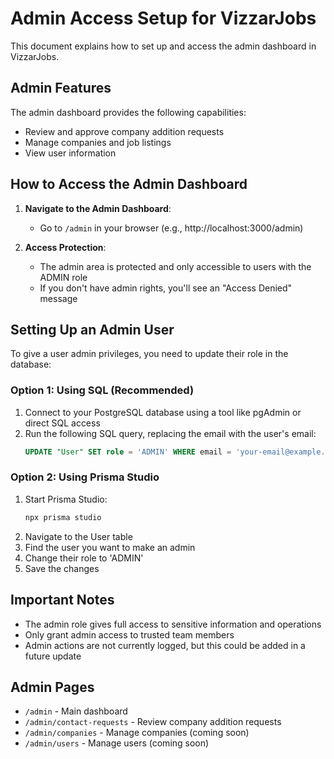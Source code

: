 # Admin Access Setup for VizzarJobs

This document explains how to set up and access the admin dashboard in VizzarJobs.

## Admin Features

The admin dashboard provides the following capabilities:
- Review and approve company addition requests
- Manage companies and job listings
- View user information

## How to Access the Admin Dashboard

1. **Navigate to the Admin Dashboard**:
   - Go to `/admin` in your browser (e.g., http://localhost:3000/admin)

2. **Access Protection**:
   - The admin area is protected and only accessible to users with the ADMIN role
   - If you don't have admin rights, you'll see an "Access Denied" message

## Setting Up an Admin User

To give a user admin privileges, you need to update their role in the database:

### Option 1: Using SQL (Recommended)

1. Connect to your PostgreSQL database using a tool like pgAdmin or direct SQL access
2. Run the following SQL query, replacing the email with the user's email:
   ```sql
   UPDATE "User" SET role = 'ADMIN' WHERE email = 'your-email@example.com';
   ```

### Option 2: Using Prisma Studio

1. Start Prisma Studio:
   ```bash
   npx prisma studio
   ```
2. Navigate to the User table
3. Find the user you want to make an admin
4. Change their role to 'ADMIN'
5. Save the changes

## Important Notes

- The admin role gives full access to sensitive information and operations
- Only grant admin access to trusted team members
- Admin actions are not currently logged, but this could be added in a future update

## Admin Pages

- `/admin` - Main dashboard
- `/admin/contact-requests` - Review company addition requests
- `/admin/companies` - Manage companies (coming soon)
- `/admin/users` - Manage users (coming soon)
